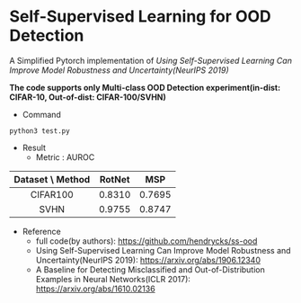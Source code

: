 # Self-Supervised Learning for OOD Detection

A Simplified Pytorch implementation of *Using Self-Supervised Learning Can Improve Model Robustness and Uncertainty(NeurIPS 2019)*

**The code supports only Multi-class OOD Detection experiment(in-dist: CIFAR-10, Out-of-dist: CIFAR-100/SVHN)** 

- Command
```
python3 test.py
```

- Result
  - Metric : AUROC

| Dataset \ Method | RotNet | MSP |
|:---:|:---:|:---:|
| CIFAR100 | 0.8310 | 0.7695 |
| SVHN | 0.9755 | 0.8747 |

- Reference
  - full code(by authors): https://github.com/hendrycks/ss-ood
  - Using Self-Supervised Learning Can Improve Model Robustness and Uncertainty(NeurIPS 2019): https://arxiv.org/abs/1906.12340
  - A Baseline for Detecting Misclassified and Out-of-Distribution Examples in Neural Networks(ICLR 2017): https://arxiv.org/abs/1610.02136


